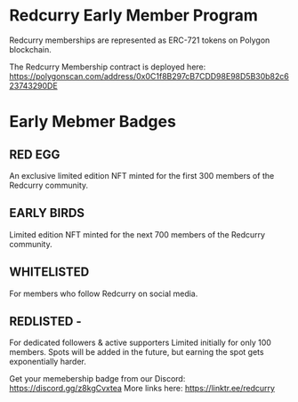 # Redcurry Early Member Program
Redcurry memberships are represented as ERC-721 tokens on Polygon blockchain.

The Redcurry Membership contract is deployed here: https://polygonscan.com/address/0x0C1f8B297cB7CDD98E98D5B30b82c623743290DE

# Early Mebmer Badges
## RED EGG 
An exclusive limited edition NFT minted for the first 300 members of the Redcurry community.

## EARLY BIRDS
Limited edition NFT minted for the next 700 members of the Redcurry community.

## WHITELISTED
For members who follow Redcurry on social media.

## REDLISTED - 
For dedicated followers & active supporters
Limited initially for only 100 members. 
Spots will be added in the future, but earning the spot gets exponentially harder.

Get your memebership badge from our Discord: https://discord.gg/z8kgCvxtea
More links here: https://linktr.ee/redcurry
